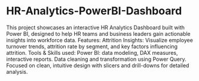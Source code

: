 # HR-Analytics-PowerBI-Dashboard
This project showcases an interactive HR Analytics Dashboard built with Power BI, designed to help HR teams and business leaders gain actionable insights into workforce data.
Features:
Attrition Insights: Visualize employee turnover trends, attrition rate by segment, and key factors influencing attrition.
Tools & Skills used:
Power BI: data modeling, DAX measures, interactive reports.
Data cleaning and transformation using Power Query.
Focused on clean, intuitive design with slicers and drill-downs for detailed analysis.
